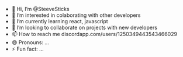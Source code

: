 - 👋 Hi, I’m @SteeveSticks
- 👀 I’m interested in colaborating with other developers
- 🌱 I’m currently learning react, javascript
- 💞️ I’m looking to collaborate on projects with new developers 
- 📫 How to reach me discordapp.com/users/1250349443543466029
- 😄 Pronouns: ...
- ⚡ Fun fact: ...

<!---
SteeveSticks/SteeveSticks is a ✨ special ✨ repository because its `README.md` (this file) appears on your GitHub profile.
You can click the Preview link to take a look at your changes.
--->
